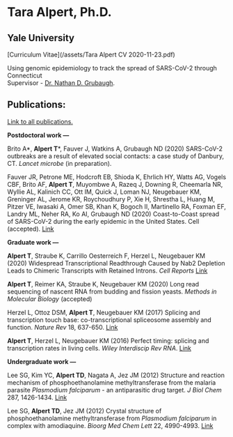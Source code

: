 # Tara Alpert, Ph.D.
## Yale University

[Curriculum Vitae](/assets/Tara Alpert CV 2020-11-23.pdf)  
  
  
Using genomic epidemiology to track the spread of SARS-CoV-2 through Connecticut  
Supervisor - [Dr. Nathan D. Grubaugh](http://grubaughlab.com/).  
  
    
## Publications:  
[Link to all publications.](https://scholar.google.com/citations?user=lz6CPNUAAAAJ&hl=en&oi=ao)

**Postdoctoral work  &mdash;**
  
Brito A*, **Alpert T***, Fauver J, Watkins A, Grubaugh ND (2020) SARS-CoV-2 outbreaks are a result of elevated social contacts: a case study of Danbury, CT. *Lancet microbe* (in preparation).

Fauver JR, Petrone ME, Hodcroft EB, Shioda K, Ehrlich HY, Watts AG, Vogels CBF, Brito AF, **Alpert T**, Muyombwe A, Razeq J, Downing R, Cheemarla NR, Wyllie AL, Kalinich CC, Ott IM, Quick J, Loman NJ, Neugebauer KM, Greninger AL, Jerome KR, Roychoudhury P, Xie H, Shrestha L, Huang M, Pitzer VE, Iwasaki A, Omer SB, Khan K, Bogoch II, Martinello RA, Foxman EF, Landry ML, Neher RA, Ko AI, Grubaugh ND (2020) Coast-to-Coast spread of SARS-CoV-2 during the early epidemic in the United States. Cell (accepted). [Link](https://www.medrxiv.org/content/10.1101/2020.03.25.20043828v1?rss=1%22)

**Graduate work  &mdash;**  
  
**Alpert T**, Straube K, Carrillo Oesterreich F, Herzel L, Neugebauer KM (2020) Widespread Transcriptional Readthrough Caused by Nab2 Depletion Leads to Chimeric Transcripts with Retained Introns. *Cell Reports* [Link](https://doi.org/10.1016/j.celrep.2020.108324)
  
**Alpert T**, Reimer KA, Straube K, Neugebauer KM (2020) Long read sequencing of nascent RNA from budding and fission yeasts. *Methods in Molecular Biology* (accepted)  
  
Herzel L, Ottoz DSM, **Alpert T**, Neugebauer KM (2017) Splicing and transcription touch base: co-transcriptional spliceosome assembly and function. *Nature Rev* 18, 637-650. [Link](https://www.nature.com/articles/nrm.2017.63)  
  
**Alpert T**, Herzel L, Neugebauer KM (2016) Perfect timing: splicing and transcription rates in living cells. *Wiley Interdiscip Rev RNA*. [Link](https://onlinelibrary.wiley.com/doi/abs/10.1002/wrna.1401)  
  
**Undergraduate work  &mdash;**  
  
Lee SG, Kim YC, **Alpert TD**, Nagata A, Jez JM (2012) Structure and reaction mechanism of phosphoethanolamine methyltransferase from the malaria parasite *Plasmodium falciparum* - an antiparasitic drug target. *J Biol Chem* 287, 1426-1434. [Link](https://www.jbc.org/content/287/2/1426.short)  
  
Lee SG, **Alpert TD**, Jez JM (2012) Crystal structure of phosphoethanolamine methyltransferase from *Plasmodium falciparum* in complex with amodiaquine. *Bioorg Med Chem Lett* 22, 4990-4993. [Link](https://www.sciencedirect.com/science/article/pii/S0960894X12007834)  


